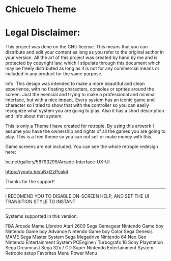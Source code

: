 # Chicuelo Theme

# Legal Disclaimer:

This project was done on the GNU license. This means that you can distribute and edit your content as long as you refer to the original author in your version.
All the art of this project was created by hand by me and is protected by copyright law, which I stipulate through this document which may be freely distributed as long as it is not for any commercial means or included in any product for the same purpose.


Info:
This design was intended to make a more beautiful and clean experience, with no floating characters, consoles or sprites around the screen.
Just the esencial and trying to make a professional and minimal interface, but with a nice impact.
Every system has an iconic game and character so I tried to show that with the controller so you can easily recognize what system you are going to play. Also it has a short description and info about that system.

This is only a Theme I have created for retropie. By using this artwork I assume you have the ownership and rights of all the games you are going to play.
This is a free theme so you can not sell or make money with this.

Game screens are not included. You can see the whole retropie redesign here:

be.net/gallery/56793299/Arcade-Interface-UX-UI

https://youtu.be/uNxj2zPcak4

Thanks for the support!


--------------------------------------------------------------------------------------------------------------


I RECOMEND YOU TO DISABLE ON-SCREEN HELP, AND SET THE UI TRANSITION STYLE TO INSTANT


--------------------------------------------------------------------------------------------------------------

Systems supported in this version:

FBA
Arcade
Mame Libretro
Atari 2600
Sega Gamegear
Nintendo Game boy
Nintendo Game boy Advance
Nintendo Game boy Color
Sega Genesis
MAME
Sega Master System
Sega Megadrive
Nintendo 64
Neo Geo
Nintendo Entertainment System 
PCEngine / Turbografx 16
Sony Playstation
Sega Dreamcast
Sega 32x / CD
Super Nintendo Entertainment System
Retropie setup
Favorites Menu
Power Menu


